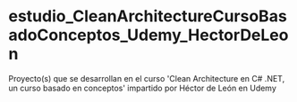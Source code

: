 # estudio_CleanArchitectureCursoBasadoConceptos_Udemy_HectorDeLeon
Proyecto(s) que se desarrollan en el curso 'Clean Architecture en C# .NET, un curso basado en conceptos' impartido por Héctor de León en Udemy
